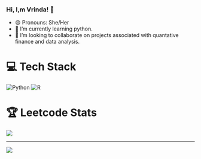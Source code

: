 ### Hi, I,m Vrinda! 👋

- 😄 Pronouns: She/Her
- 🌱 I’m currently learning python.
- 👯 I’m looking to collaborate on projects associated with quantative finance and data analysis.

# 💻 Tech Stack
![Python](https://img.shields.io/badge/python-3670A0?style=for-the-badge&logo=python&logoColor=ffdd54) ![R](https://img.shields.io/badge/r-%23276DC3.svg?style=for-the-badge&logo=r&logoColor=white)

# 🏆 Leetcode Stats
![](https://leetcard.jacoblin.cool/goelvrinda?ext=activity)
<!--
# 📊 GitHub Stats
![](https://github-readme-stats.vercel.app/api?username=vrinda-vg&theme=dark&hide_border=false&include_all_commits=false&count_private=false)<br/>
![](https://github-readme-streak-stats.herokuapp.com/?user=vrinda-vg&theme=dark&hide_border=false)<br/>
-->
<!--
## 🏆 GitHub Trophies
![](https://github-profile-trophy.vercel.app/?username=vrinda-vg&theme=radical&no-frame=false&no-bg=true&margin-w=4)
-->
---
[![](https://visitcount.itsvg.in/api?id=vrinda-vg&icon=5&color=10)](https://visitcount.itsvg.in)

<!-- Proudly created with GPRM ( https://gprm.itsvg.in ) -->
<!--
**vrinda-vg/vrinda-vg** is a ✨ _special_ ✨ repository because its `README.md` (this file) appears on your GitHub profile.

Here are some ideas to get you started:

- 🔭 I’m currently working on ...
- 🌱 I’m currently learning python
- 👯 I’m looking to collaborate on ...
- 🤔 I’m looking for help with ...
- 💬 Ask me about ...
- 📫 How to reach me: ...
- 😄 Pronouns: ...
- ⚡ Fun fact: ...
-->
